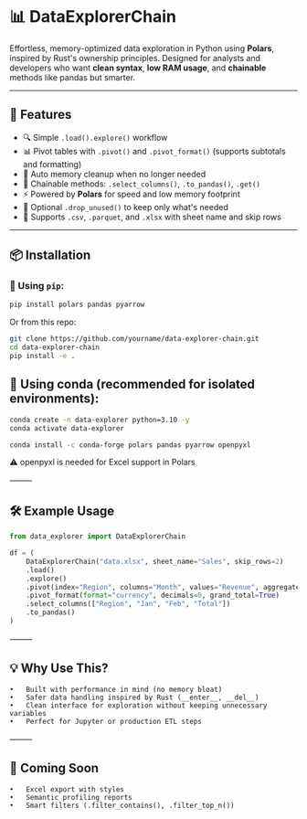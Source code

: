 # 📊 DataExplorerChain

Effortless, memory-optimized data exploration in Python using **Polars**, inspired by Rust's ownership principles.
Designed for analysts and developers who want **clean syntax**, **low RAM usage**, and **chainable** methods like pandas but smarter.

---

## 🚀 Features

- 🔍 Simple `.load().explore()` workflow
- 📊 Pivot tables with `.pivot()` and `.pivot_format()` (supports subtotals and formatting)
- 🧠 Auto memory cleanup when no longer needed
- 🔗 Chainable methods: `.select_columns()`, `.to_pandas()`, `.get()`
- ⚡ Powered by **Polars** for speed and low memory footprint
- 🧼 Optional `.drop_unused()` to keep only what's needed
- 🧾 Supports `.csv`, `.parquet`, and `.xlsx` with sheet name and skip rows

---

## 📦 Installation

### 🐍 Using `pip`:

```bash
pip install polars pandas pyarrow
```

Or from this repo:

```bash
git clone https://github.com/yourname/data-explorer-chain.git
cd data-explorer-chain
pip install -e .
```

## 🧪 Using conda (recommended for isolated environments):

```bash
conda create -n data-explorer python=3.10 -y
conda activate data-explorer

conda install -c conda-forge polars pandas pyarrow openpyxl
```

⚠️ openpyxl is needed for Excel support in Polars

⸻

## 🛠️ Example Usage

```python
from data_explorer import DataExplorerChain

df = (
    DataExplorerChain("data.xlsx", sheet_name="Sales", skip_rows=2)
    .load()
    .explore()
    .pivot(index="Region", columns="Month", values="Revenue", aggregate_function="sum")
    .pivot_format(format="currency", decimals=0, grand_total=True)
    .select_columns(["Region", "Jan", "Feb", "Total"])
    .to_pandas()
)
```

⸻

## 💡 Why Use This?

    •	Built with performance in mind (no memory bloat)
    •	Safer data handling inspired by Rust (__enter__, __del__)
    •	Clean interface for exploration without keeping unnecessary variables
    •	Perfect for Jupyter or production ETL steps

⸻

## 🧪 Coming Soon

    •	Excel export with styles
    •	Semantic profiling reports
    •	Smart filters (.filter_contains(), .filter_top_n())

```

```
